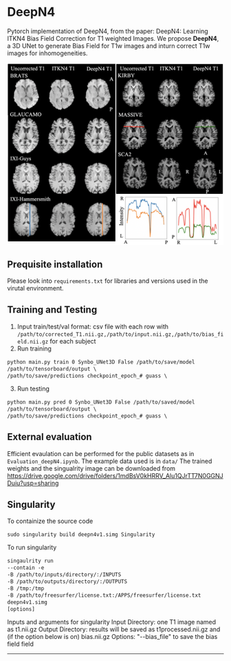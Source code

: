 # DeepN4
Pytorch implementation of DeepN4, from the paper: DeepN4: Learning ITKN4 Bias Field Correction for T1 weighted Images. 
We propose **DeepN4**, a 3D UNet to generate Bias Field for T1w images and inturn correct T1w images for inhomogeneities.

<p align="center">
<img src="figures/fig.png" width=100% height=40% 
class="center">
</p>

## Prequisite installation
Please look into `requirements.txt` for libraries and versions used in the virutal environment. 

## Training and Testing
1. Input train/test/val format: csv file with each row with `/path/to/corrected_T1.nii.gz,/path/to/input.nii.gz,/path/to/bias_field.nii.gz` for each subject 
2. Run training 
```
python main.py train 0 Synbo_UNet3D False /path/to/save/model /path/to/tensorboard/output \
/path/to/save/predictions checkpoint_epoch_# guass \
```
3. Run testing 
```
python main.py pred 0 Synbo_UNet3D False /path/to/saved/model /path/to/tensorboard/output \ 
/path/to/save/predictions checkpoint_epoch_# guass \
```

## External evaluation 

Efficient evaulation can be performed for the public datasets as in `Evaluation_deepN4.ipynb`. The example data used is in `data/` 
The trained weights and the singualrity image can be downloaded from https://drive.google.com/drive/folders/1mdBsV0kHRRV_Alu1QJrTT7N0GGNJDuiu?usp=sharing   



## Singularity 

To containize the source code 
```
sudo singularity build deepn4v1.simg Singularity
```

To run singularity 
```
singaulrity run
--contain -e
-B /path/to/inputs/directory/:/INPUTS
-B /path/to/outputs/directory/:/OUTPUTS
-B /tmp:/tmp
-B /path/to/freesurfer/license.txt:/APPS/freesurfer/license.txt
deepn4v1.simg
[options]
```

Inputs and arguments for singularity
Input Directory: one T1 image named as t1.nii.gz
Output Directory: results will be saved as t1processed.nii.gz and (if the option below is on) bias.nii.gz
Options: "--bias_file" to save the bias field field

---






